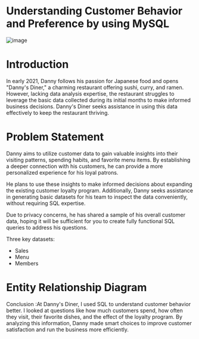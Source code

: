 # Understanding Customer Behavior and Preference by using MySQL #
![image](https://github.com/user-attachments/assets/74dabdf2-a182-4655-a694-831139b1fa31)

<h1><a name="introduction">Introduction</a></h1>
<p>In early 2021, Danny follows his passion for Japanese food and opens "Danny's Diner," a charming restaurant offering sushi, curry, and ramen. However, lacking data analysis expertise, the restaurant struggles to leverage the basic data collected during its initial months to make informed business decisions. Danny's Diner seeks assistance in using this data effectively to keep the restaurant thriving.</p>

<h1><a name="problemstatement">Problem Statement</a></h1>
<p>Danny aims to utilize customer data to gain valuable insights into their visiting patterns, spending habits, and favorite menu items. By establishing a deeper connection with his customers, he can provide a more personalized experience for his loyal patrons.

He plans to use these insights to make informed decisions about expanding the existing customer loyalty program. Additionally, Danny seeks assistance in generating basic datasets for his team to inspect the data conveniently, without requiring SQL expertise.

Due to privacy concerns, he has shared a sample of his overall customer data, hoping it will be sufficient for you to create fully functional SQL queries to address his questions.

Three key datasets:

- Sales
- Menu
- Members</p>

<h1><a name="entityrelationshipdiagram">Entity Relationship Diagram</a></h1>









Conclusion :At Danny's Diner, I used SQL to understand customer behavior better. I looked at questions like how much customers spend, how often they visit, their favorite dishes, and the effect of the loyalty program. By analyzing this information, Danny made smart choices to improve customer satisfaction and run the business more efficiently.
